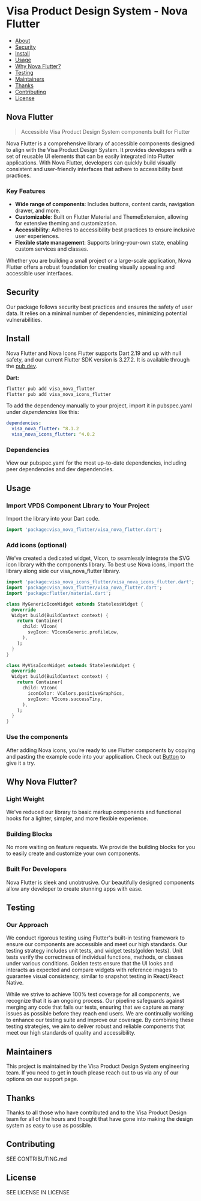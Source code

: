 <!--
 *
 *              © 2025 Visa
 *
 * Licensed under the Apache License, Version 2.0 (the "License");
 * you may not use this file except in compliance with the License.
 * You may obtain a copy of the License at
 *
 *         http://www.apache.org/licenses/LICENSE-2.0
 *
 * Unless required by applicable law or agreed to in writing, software
 * distributed under the License is distributed on an "AS IS" BASIS,
 * WITHOUT WARRANTIES OR CONDITIONS OF ANY KIND, either express or implied.
 * See the License for the specific language governing permissions and
 * limitations under the License.
 *
 *
 -->

# Visa Product Design System - Nova Flutter

- [About](#about)
- [Security](#security)
- [Install](#install)
- [Usage](#usage)
- [Why Nova Flutter?](#why-nova-flutter)
- [Testing](#testing)
- [Maintainers](#maintainers)
- [Thanks](#thanks)
- [Contributing](#contributing)
- [License](#license)

## <a name="about"></a>Nova Flutter

> Accessible Visa Product Design System components built for Flutter

Nova Flutter is a comprehensive library of accessible components designed to align with the Visa Product Design System. It provides developers with a set of reusable UI elements that can be easily integrated into Flutter applications. With Nova Flutter, developers can quickly build visually consistent and user-friendly interfaces that adhere to accessibility best practices.

### Key Features

- **Wide range of components**: Includes buttons, content cards, navigation drawer, and more.
- **Customizable**: Built on Flutter Material and ThemeExtension, allowing for extensive theming and customization.
- **Accessibility**: Adheres to accessibility best practices to ensure inclusive user experiences.
- **Flexible state management**: Supports bring-your-own state, enabling custom services and classes.

Whether you are building a small project or a large-scale application, Nova Flutter offers a robust foundation for creating visually appealing and accessible user interfaces.

## <a name="security"></a>Security

Our package follows security best practices and ensures the safety of user data. It relies on a minimal number of dependencies, minimizing potential vulnerabilities.

## <a name="install"></a>Install

Nova Flutter and Nova Icons Flutter supports Dart 2.19 and up with null safety, and our current Flutter SDK version is 3.27.2. It is available through the [pub.dev](https://pub.dev/).

**Dart:**

```sh
flutter pub add visa_nova_flutter
flutter pub add visa_nova_icons_flutter
```

To add the dependency manually to your project, import it in pubspec.yaml under _dependencies_ like this:

```yaml
dependencies:
  visa_nova_flutter: ^8.1.2
  visa_nova_icons_flutter: ^4.0.2
```

### Dependencies

View our pubspec.yaml for the most up-to-date dependencies, including peer dependencies and dev dependencies.

## <a name="usage"></a>Usage

### Import VPDS Component Library to Your Project

Import the library into your Dart code.

```Dart
import 'package:visa_nova_flutter/visa_nova_flutter.dart';
```

### Add icons (optional)

We’ve created a dedicated widget, VIcon, to seamlessly integrate the SVG icon library with the components library. To best use Nova icons, import the library along side our visa_nova_flutter library.

```Dart
import 'package:visa_nova_icons_flutter/visa_nova_icons_flutter.dart';
import 'package:visa_nova_flutter/visa_nova_flutter.dart';
import 'package:flutter/material.dart';

class MyGenericIconWidget extends StatelessWidget {
  @override
  Widget build(BuildContext context) {
    return Container(
      child: VIcon(
        svgIcon: VIconsGeneric.profileLow,
      ),
    );
  }
}

class MyVisaIconWidget extends StatelessWidget {
  @override
  Widget build(BuildContext context) {
    return Container(
      child: VIcon(
        iconColor: VColors.positiveGraphics,
        svgIcon: VIcons.successTiny,
      ),
    );
  }
}
```

### Use the components

After adding Nova icons, you’re ready to use Flutter components by copying and pasting the example code into your application. Check out [Button](https://productdesignsystem.visa.com/components/button?code_library=flutter&version=8.1.1) to give it a try.

## <a name="why-nova-flutter"></a>Why Nova Flutter?

### Light Weight

We've reduced our library to basic markup components and functional hooks for a lighter, simpler, and more flexible experience.

### Building Blocks

No more waiting on feature requests. We provide the building blocks for you to easily create and customize your own components.

### Built For Developers

Nova Flutter is sleek and unobtrusive. Our beautifully designed components allow any developer to create stunning apps with ease.

## <a name="testing"></a>Testing

### Our Approach

We conduct rigorous testing using Flutter's built-in testing framework to ensure our components are accessible and meet our high standards. Our testing strategy includes unit tests, and widget tests(golden tests). Unit tests verify the correctness of individual functions, methods, or classes under various conditions. Golden tests ensure that the UI looks and interacts as expected and compare widgets with reference images to guarantee visual consistency, similar to snapshot testing in React/React Native.

While we strive to achieve 100% test coverage for all components, we recognize that it is an ongoing process. Our pipeline safeguards against merging any code that fails our tests, ensuring that we capture as many issues as possible before they reach end users. We are continually working to enhance our testing suite and improve our coverage. By combining these testing strategies, we aim to deliver robust and reliable components that meet our high standards of quality and accessibility.

## <a name="maintainers"></a>Maintainers

This project is maintained by the Visa Product Design System engineering team. If you need to get in touch please reach out to us via any of our options on our support page.

## <a name="thanks"></a>Thanks

Thanks to all those who have contributed and to the Visa Product Design team for all of the hours and thought that have gone into making the design system as easy to use as possible.

## <a name="contributing"></a>Contributing

SEE CONTRIBUTING.md

## <a name="license"></a>License

SEE LICENSE IN LICENSE
